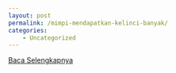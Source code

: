 ```yaml
---
layout: post
permalink: /mimpi-mendapatkan-kelinci-banyak/
categories:
    - Uncategorized
---
```


[Baca Selengkapnya](/07)